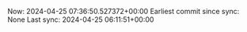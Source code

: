 Now: 2024-04-25 07:36:50.527372+00:00 Earliest commit since sync: None Last sync: 2024-04-25 06:11:51+00:00
